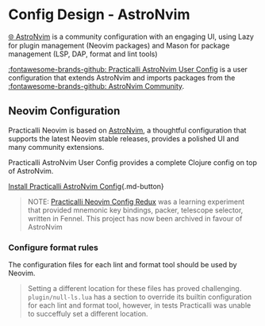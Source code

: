 # Config Design - AstroNvim

[:globe_with_meridians: AstroNvim](https://astronvim.com/) is a community configuration with an engaging UI, using Lazy for plugin management (Neovim packages) and Mason for package management (LSP, DAP, format and lint tools)

[:fontawesome-brands-github: Practicalli AstroNvim User Config](https://github.com/practicalli/astro) is a user configuration that extends AstroNvim and imports packages from the [:fontawesome-brands-github: AstroNvim Community](https://github.com/AstroNvim/user_example).


## Neovim Configuration

Practicalli Neovim is based on [AstroNvim](astronvim/), a thoughtful configuration that supports the latest Neovim stable releases, provides a polished UI and many community extensions.

Practicalli AstroNvim User Config provides a complete Clojure config on top of AstroNvim.

[Install Practicalli AstroNvim Config](astronvim/index.md){.md-button} 


> NOTE: [Practicalli Neovim Config Redux](practicalli/) was a learning experiment that provided mnemonic key bindings, packer, telescope selector, written in Fennel.  This project has now been archived in favour of AstroNvim






### Configure format rules

The configuration files for each lint and format tool should be used by Neovim.

> Setting a different location for these files has proved challenging.  `plugin/null-ls.lua` has a section to override its builtin configuration for each lint and format tool, however, in tests Practicalli was unable to succeffuly set a different location.
